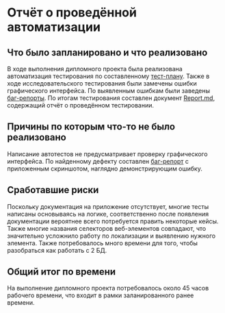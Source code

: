 # Отчёт о проведённой автоматизации
## Что было запланировано и что реализовано
В ходе выполнения дипломного проекта была реализована автоматизация тестирования по составленному [тест-плану](https://github.com/julyy5/DiplomaQA/blob/main/docs/Plan.md). Также в ходе исследовательского тестирования были замечены ошибки графического интерфейса. 
По выявленным ошибкам были заведены [баг-репорты](https://github.com/julyy5/DiplomaQA/issues). По итогам тестирования составлен документ [Report.md](https://github.com/julyy5/DiplomaQA/blob/main/docs/Report.md), содержащий отчёт о проведённом тестировании.
## Причины по которым что-то не было реализовано
Написание автотестов не предусматривает проверку графического интерфейса. По найденному дефекту составлен [баг-репорт](https://github.com/julyy5/DiplomaQA/issues/6) с приложенным скриншотом, наглядно демонстрирующим ошибку.
## Сработавшие риски
Поскольку документация на приложение отсутствует, многие тесты написаны основываясь на логике, соответственно после появления документации вероятнее всего потребуется править некоторые кейсы. Также многие названия селекторов веб-элементов совпадают, что значительно усложнило работу по локализации и выявлению нужного элемента. Также потребовалось много времени для того, чтобы разобраться как работать с 2 БД.
## Общий итог по времени
На выполнение дипломного проекта потребовалось около 45 часов рабочего времени, что входит в рамки заланированного ранее времени.
